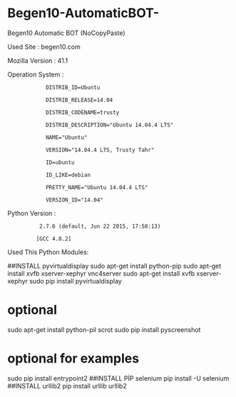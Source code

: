 # Begen10-AutomaticBOT-
Begen10 Automatic BOT (NoCopyPaste)




Used Site : begen10.com

Mozilla Version : 41.1

Operation System :

                DISTRIB_ID=Ubuntu

                DISTRIB_RELEASE=14.04

                DISTRIB_CODENAME=trusty

                DISTRIB_DESCRIPTION="Ubuntu 14.04.4 LTS"

                NAME="Ubuntu"

                VERSION="14.04.4 LTS, Trusty Tahr"

                ID=ubuntu

                ID_LIKE=debian

                PRETTY_NAME="Ubuntu 14.04.4 LTS"

                VERSION_ID="14.04"

Python Version :

              2.7.6 (default, Jun 22 2015, 17:58:13) 

             [GCC 4.8.2]

Used This Python Modules:

##INSTALL pyvirtualdisplay
  sudo apt-get install python-pip
  sudo apt-get install xvfb xserver-xephyr vnc4server
  sudo apt-get install xvfb xserver-xephyr
  sudo pip install pyvirtualdisplay
  # optional
  sudo apt-get install python-pil scrot
  sudo pip install pyscreenshot
  # optional for examples
  sudo pip install entrypoint2
##INSTALL PİP selenium
  pip install -U selenium
##INSTALL urllib2
  pip install urllib urllib2

